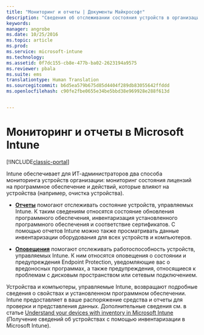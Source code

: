 ```yaml
---
title: "Мониторинг и отчеты | Документы Майкрософт"
description: "Сведения об отслеживании состояния устройств в организации с помощью мониторинга и отчетов Intune."
keywords: 
manager: angrobe
ms.date: 10/25/2016
ms.topic: article
ms.prod: 
ms.service: microsoft-intune
ms.technology: 
ms.assetid: 0f7dc155-cb8e-477b-ba02-2623194a9575
ms.reviewer: pbala
ms.suite: ems
translationtype: Human Translation
ms.sourcegitcommit: b6d5ea579b675d85d4404f289db83055642ffddd
ms.openlocfilehash: c90fe2fbe0655e34be5bbd38e969928e288f613d


---
```


# <a name="monitoring-and-reports-with-microsoft-intune"></a>Мониторинг и отчеты в Microsoft Intune

[!INCLUDE[classic-portal](../includes/classic-portal.md)]

Intune обеспечивает для ИТ-администраторов два способа мониторинга устройств организации: мониторинг состояния лицензий на программное обеспечение и действий, которые влияют на устройства (например, очистка устройства).

-   **[Отчеты](../deploy-use/understand-microsoft-intune-operations-by-using-reports.md)** помогают отслеживать состояние устройств, управляемых Intune. К таким сведениям относятся состояние обновления программного обеспечения, инвентаризация установленного программного обеспечения и соответствие сертификатов.
     С помощью отчетов Intune можно также просматривать данные инвентаризации оборудования для всех устройств и компьютеров.

-   **[Оповещения](../deploy-use/get-notified-by-alerts.md)** помогают отслеживать работоспособность устройств, управляемых Intune. К ним относятся оповещения о состоянии и предупреждения Endpoint Protection, уведомляющие вас о вредоносных программах, а также предупреждения, относящиеся к проблемам с дисковым пространством или сетевым подключением.

Устройства и компьютеры, управляемые Intune, возвращают подробные сведения о свойствах и установленном программном обеспечении. Intune предоставляет в ваше распоряжение средства и отчеты для проверки и представления данных. Дополнительные сведения см. в статье [Understand your devices with inventory in Microsoft Intune](../deploy-use/understand-your-devices-with-inventory-in-microsoft-intune.md) (Получение сведений об устройствах с помощью инвентаризации в Microsoft Intune).



<!--HONumber=Dec16_HO2-->


